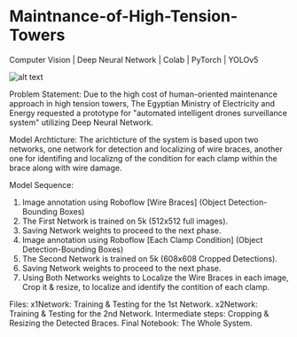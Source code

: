 # Maintnance-of-High-Tension-Towers
Computer Vision | Deep Neural Network | Colab | PyTorch | YOLOv5

![alt text](https://www.tccd.edu/magazine/assets/images/volume-04/issue-01/electric/equipping-header.jpg)

Problem Statement:
Due to the high cost of human-oriented maintenance approach in high tension towers, The Egyptian Ministry of Electricity and Energy requested a prototype for "automated intelligent drones surveillance system" utilizing Deep Neural Network.

Model Archticture:
The arichticture of the system is based upon two networks, one network for detection and localizing of wire braces, another one for identifing and localizng of the condition for each clamp within the brace along with wire damage.

Model Sequence:
1.  Image annotation using Roboflow [Wire Braces] (Object Detection-Bounding Boxes)
2.  The First Network is trained on 5k (512x512 full images).
3.  Saving Network weights to proceed to the next phase.
4.  Image annotation using Roboflow [Each Clamp Condition] (Object Detection-Bounding Boxes)
5.  The Second Network is trained on 5k (608x608 Cropped Detections).
6.  Saving Network weights to proceed to the next phase.
7.  Using Both Networks weights to Localize the Wire Braces in each image, Crop it & resize, to localize and identify the contition of each clamp.

Files:
x1Network: Training & Testing for the 1st Network.
x2Network: Training & Testing for the 2nd Network.
Intermediate steps: Cropping & Resizing the Detected Braces.
Final Notebook: The Whole System.
